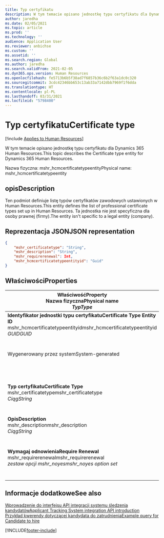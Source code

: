 ```yaml
---
title: Typ certyfikatu
description: W tym temacie opisano jednostkę typu certyfikatu dla Dynamics 365 Human Resources.
author: jaredha
ms.date: 02/05/2021
ms.topic: article
ms.prod: ''
ms.technology: ''
audience: Application User
ms.reviewer: anbichse
ms.custom: ''
ms.assetid: ''
ms.search.region: Global
ms.author: jaredha
ms.search.validFrom: 2021-02-05
ms.dyn365.ops.version: Human Resources
ms.openlocfilehash: fe5713b6b5f38ad7f6857b36c6b2f63a1dc0c320
ms.sourcegitcommit: 3cdc42346bb653c13ab33a7142dbb7969f1f6dda
ms.translationtype: HT
ms.contentlocale: pl-PL
ms.lasthandoff: 03/31/2021
ms.locfileid: "5798400"
---
```

# <a name="certificate-type"></a><span data-ttu-id="b8695-103">Typ certyfikatu</span><span class="sxs-lookup"><span data-stu-id="b8695-103">Certificate type</span></span>

[!include [Applies to Human Resources](../includes/applies-to-hr.md)]

<span data-ttu-id="b8695-104">W tym temacie opisano jednostkę typu certyfikatu dla Dynamics 365 Human Resources.</span><span class="sxs-lookup"><span data-stu-id="b8695-104">This topic describes the Certificate type entity for Dynamics 365 Human Resources.</span></span>

<span data-ttu-id="b8695-105">Nazwa fizyczna: mshr_hcmcertificatetypeentity</span><span class="sxs-lookup"><span data-stu-id="b8695-105">Physical name: mshr_hcmcertificatetypeentity</span></span>

## <a name="description"></a><span data-ttu-id="b8695-106">opis</span><span class="sxs-lookup"><span data-stu-id="b8695-106">Description</span></span>

<span data-ttu-id="b8695-107">Ten podmiot definiuje listę typów certyfikatów zawodowych ustawionych w Human Resources.</span><span class="sxs-lookup"><span data-stu-id="b8695-107">This entity defines the list of professional certificate types set up in Human Resources.</span></span> <span data-ttu-id="b8695-108">Ta jednostka nie jest specyficzna dla osoby prawnej (firmy).</span><span class="sxs-lookup"><span data-stu-id="b8695-108">The entity isn't specific to a legal entity (company).</span></span>

## <a name="json-representation"></a><span data-ttu-id="b8695-109">Reprezentacja JSON</span><span class="sxs-lookup"><span data-stu-id="b8695-109">JSON representation</span></span>

```json
{
    "mshr_certificatetype": "String",
    "mshr_description": "String",
    "mshr_requirerenewal": Int,
    "mshr_hcmcertificatetypeentityid": "Guid"
}
```

## <a name="properties"></a><span data-ttu-id="b8695-110">Właściwości</span><span class="sxs-lookup"><span data-stu-id="b8695-110">Properties</span></span>

| <span data-ttu-id="b8695-111">Właściwość</span><span class="sxs-lookup"><span data-stu-id="b8695-111">Property</span></span><br><span data-ttu-id="b8695-112">**Nazwa fizyczna**</span><span class="sxs-lookup"><span data-stu-id="b8695-112">**Physical name**</span></span><br><span data-ttu-id="b8695-113">**_Typ_**</span><span class="sxs-lookup"><span data-stu-id="b8695-113">**_Type_**</span></span> | <span data-ttu-id="b8695-114">Użycie</span><span class="sxs-lookup"><span data-stu-id="b8695-114">Use</span></span> | <span data-ttu-id="b8695-115">opis</span><span class="sxs-lookup"><span data-stu-id="b8695-115">Description</span></span> |
| --- | --- | --- |
| <span data-ttu-id="b8695-116">**Identyfikator jednostki typu certyfikatu**</span><span class="sxs-lookup"><span data-stu-id="b8695-116">**Certificate Type Entity ID**</span></span><br><span data-ttu-id="b8695-117">mshr_hcmcertificatetypeentityid</span><span class="sxs-lookup"><span data-stu-id="b8695-117">mshr_hcmcertificatetypeentityid</span></span><br><span data-ttu-id="b8695-118">*GUID*</span><span class="sxs-lookup"><span data-stu-id="b8695-118">*GUID*</span></span> | <span data-ttu-id="b8695-119">Tylko do odczytu</span><span class="sxs-lookup"><span data-stu-id="b8695-119">Read-only</span></span><br><span data-ttu-id="b8695-120">Potrzebne</span><span class="sxs-lookup"><span data-stu-id="b8695-120">Required</span></span> 
<span data-ttu-id="b8695-121">Wygenerowany przez system</span><span class="sxs-lookup"><span data-stu-id="b8695-121">System-generated</span></span> | <span data-ttu-id="b8695-122">Unikalny identyfikator podstawowy dla typu certyfikatu.</span><span class="sxs-lookup"><span data-stu-id="b8695-122">Unique primary identifier for the certificate type.</span></span> |
| <span data-ttu-id="b8695-123">**Typ certyfikatu**</span><span class="sxs-lookup"><span data-stu-id="b8695-123">**Certificate Type**</span></span><br><span data-ttu-id="b8695-124">mshr_certificatetype</span><span class="sxs-lookup"><span data-stu-id="b8695-124">mshr_certificatetype</span></span><br><span data-ttu-id="b8695-125">*Ciąg*</span><span class="sxs-lookup"><span data-stu-id="b8695-125">*String*</span></span> | <span data-ttu-id="b8695-126">Czytaj/zapisz</span><span class="sxs-lookup"><span data-stu-id="b8695-126">Read/write</span></span><br><span data-ttu-id="b8695-127">Potrzebne</span><span class="sxs-lookup"><span data-stu-id="b8695-127">Required</span></span> | <span data-ttu-id="b8695-128">Unikalny czytelny dla użytkownika identyfikator typu certyfikatu.</span><span class="sxs-lookup"><span data-stu-id="b8695-128">Unique user-readable identifier for the certificate type.</span></span> |
| <span data-ttu-id="b8695-129">**Opis**</span><span class="sxs-lookup"><span data-stu-id="b8695-129">**Description**</span></span><br><span data-ttu-id="b8695-130">mshr_description</span><span class="sxs-lookup"><span data-stu-id="b8695-130">mshr_description</span></span><br><span data-ttu-id="b8695-131">*Ciąg*</span><span class="sxs-lookup"><span data-stu-id="b8695-131">*String*</span></span> | <span data-ttu-id="b8695-132">Czytaj/zapisz</span><span class="sxs-lookup"><span data-stu-id="b8695-132">Read/write</span></span><br><span data-ttu-id="b8695-133">Potrzebne</span><span class="sxs-lookup"><span data-stu-id="b8695-133">Required</span></span> | <span data-ttu-id="b8695-134">Opis typu certyfikatu.</span><span class="sxs-lookup"><span data-stu-id="b8695-134">Description of the certificate type.</span></span> |
| <span data-ttu-id="b8695-135">**Wymagaj odnowienia**</span><span class="sxs-lookup"><span data-stu-id="b8695-135">**Require Renewal**</span></span><br><span data-ttu-id="b8695-136">mshr_requirerenewal</span><span class="sxs-lookup"><span data-stu-id="b8695-136">mshr_requirerenewal</span></span><br><span data-ttu-id="b8695-137">*zestaw opcji mshr_noyes*</span><span class="sxs-lookup"><span data-stu-id="b8695-137">*mshr_noyes option set*</span></span> | <span data-ttu-id="b8695-138">Czytaj/zapisz</span><span class="sxs-lookup"><span data-stu-id="b8695-138">Read/write</span></span><br><span data-ttu-id="b8695-139">Opcjonalny</span><span class="sxs-lookup"><span data-stu-id="b8695-139">Optional</span></span> | <span data-ttu-id="b8695-140">Wskazuje, czy dla certyfikatu jest wymagane odnowienie.</span><span class="sxs-lookup"><span data-stu-id="b8695-140">Indicates whether renewal is required for the certificate.</span></span> |

## <a name="see-also"></a><span data-ttu-id="b8695-141">Informacje dodatkowe</span><span class="sxs-lookup"><span data-stu-id="b8695-141">See also</span></span>

[<span data-ttu-id="b8695-142">Wprowadzenie do interfejsu API integracji systemu śledzenia kandydatów</span><span class="sxs-lookup"><span data-stu-id="b8695-142">Applicant Tracking System integration API introduction</span></span>](hr-admin-integration-ats-api-introduction.md)<br>
[<span data-ttu-id="b8695-143">Przykład kwerendy dotyczącej kandydata do zatrudnienia</span><span class="sxs-lookup"><span data-stu-id="b8695-143">Example query for Candidate to hire</span></span>](hr-admin-integration-ats-api-candidate-to-hire-example-query.md)



[!INCLUDE[footer-include](../includes/footer-banner.md)]